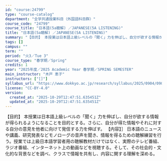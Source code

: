 ```yaml
---
id: "course:24799"
type: "course-catalog"
department: "全学共通授業科目（外国語科目群）"
course_code: "24799"
course_title: "日本語(5a聴解) ／JAPANESE(5A LISTENING)"
title: "日本語(5a聴解) ／JAPANESE(5A LISTENING)"
summary: "【目的】 本授業は日本語上級レベルの「聞く」力を伸ばし、自分が欲する情報が得られるようになることを目的とする。さらに、自分が得た情報やそれに対する自分の意見を他者に向けて発信する力を伸ばす。 【内容】］ 日本語のニュースや講義、研究発表など…"
tags: []
campus: ""
term: ""
period: "火3／Tue 3"
course_type: "春学期／Spring"
credits: 1
year: "2025年度／2025 Academic Year 春学期／SPRING SEMESTER"
main_instructor: "木戸 恵子"
instructors: ["[]"]
syllabus_url: "https://www.dokkyo.ac.jp/research/syllabus/2025/0904/0904_24799_ja_JP.html"
license: "CC-BY-4.0"
version:
  created_at: "2025-10-29T12:47:51.635451Z"
  updated_at: "2025-10-29T12:47:51.635451Z"
---
```

【目的】 本授業は日本語上級レベルの「聞く」力を伸ばし、自分が欲する情報が得られるようになることを目的とする。さらに、自分が得た情報やそれに対する自分の意見を他者に向けて発信する力を伸ばす。 【内容】］ 日本語のニュースや講義、研究発表などモノローグの音声を聞き、情報を得るための聴解練習を行う。授業では上級日本語学習者用の聴解教材だけではなく、実際のテレビ番組、ラジオ番組、インターネット上の動画などを視聴する。そして、その社会的・文化的な背景などを調べ、クラスで情報を共有し、内容に関する理解を深める。
